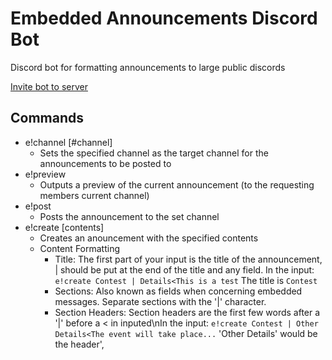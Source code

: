 # Embedded Announcements Discord Bot
Discord bot for formatting announcements to large public discords

[Invite bot to server](https://discordapp.com/oauth2/authorize?client_id=562863006946689024&permissions=518208&scope=bot)

## Commands
- e!channel [#channel]
    - Sets the specified channel as the target channel for the announcements to be posted to
- e!preview
    - Outputs a preview of the current announcement (to the requesting members current channel)
- e!post
    - Posts the announcement to the set channel
- e!create [contents]
    - Creates an anouncement with the specified contents
    - Content Formatting
        - Title: The first part of your input is the title of the announcement, | should be put at the end of the title and any field. In the input: `e!create Contest | Details<This is a test` The title is `Contest`
        - Sections: Also known as fields when concerning embedded messages.  Separate sections with the '|' character.
        - Section Headers: Section headers are the first few words after a '|' before a < in inputed\nIn the input: `e!create Contest | Other Details<The event will take place...` 'Other Details' would be the header',
        